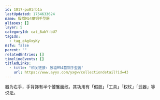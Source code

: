 ```yaml
---
id: 1017-pu01rb1a
lastUpdated: 1754633624
name: 殷墟M54墓铜手型器
aliases: []
layer: 5
categoryId: cat_8abY-bU7
tagIds:
  - tag_eAgXxyKy
nsfw: false
parent: ""
relatedEntries: []
timelineEvents: []
titledLinks:
  - title: "相关链接: 殷墟M54墓铜手型器"
    url: https://www.ayyx.com/yxgw/collectiondetail?id=43
---
```


器为右手，手背饰有半个饕餮面纹。其功用有「假肢」「工具」「权杖」「武器」等说法。